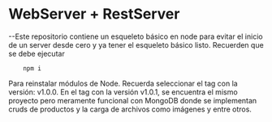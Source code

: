 

#  WebServer + RestServer
--Este repositorio contiene un esqueleto básico en node para evitar el inicio de un server desde cero y ya tener el esqueleto básico listo.
Recuerden que se debe ejecutar

```
    npm i
```
Para reinstalar módulos de Node. 
Recuerda seleccionar el tag con la versión: v1.0.0.
En el tag con la versión v1.0.1, se encuentra el mismo proyecto pero meramente funcional con MongoDB donde se implementan cruds de productos y la carga de archivos como imágenes y entre otros.
